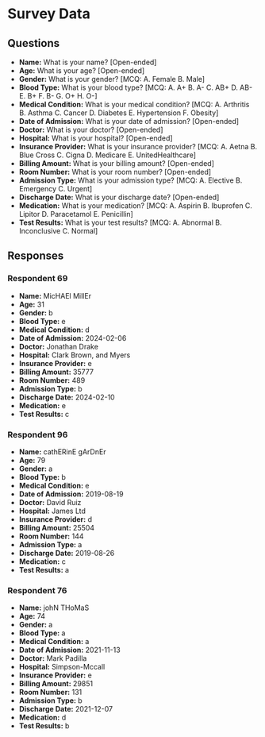 # Survey Data

## Questions

- **Name:** What is your name? [Open-ended]
- **Age:** What is your age? [Open-ended]
- **Gender:** What is your gender? [MCQ: A. Female B. Male]
- **Blood Type:** What is your blood type? [MCQ: A. A+ B. A- C. AB+ D. AB- E. B+ F. B- G. O+ H. O-]
- **Medical Condition:** What is your medical condition? [MCQ: A. Arthritis B. Asthma C. Cancer D. Diabetes E. Hypertension F. Obesity]
- **Date of Admission:** What is your date of admission? [Open-ended]
- **Doctor:** What is your doctor? [Open-ended]
- **Hospital:** What is your hospital? [Open-ended]
- **Insurance Provider:** What is your insurance provider? [MCQ: A. Aetna B. Blue Cross C. Cigna D. Medicare E. UnitedHealthcare]
- **Billing Amount:** What is your billing amount? [Open-ended]
- **Room Number:** What is your room number? [Open-ended]
- **Admission Type:** What is your admission type? [MCQ: A. Elective B. Emergency C. Urgent]
- **Discharge Date:** What is your discharge date? [Open-ended]
- **Medication:** What is your medication? [MCQ: A. Aspirin B. Ibuprofen C. Lipitor D. Paracetamol E. Penicillin]
- **Test Results:** What is your test results? [MCQ: A. Abnormal B. Inconclusive C. Normal]

## Responses

### Respondent 69

- **Name:** MicHAEl MillEr
- **Age:** 31
- **Gender:** b
- **Blood Type:** e
- **Medical Condition:** d
- **Date of Admission:** 2024-02-06
- **Doctor:** Jonathan Drake
- **Hospital:** Clark Brown, and Myers
- **Insurance Provider:** e
- **Billing Amount:** 35777
- **Room Number:** 489
- **Admission Type:** b
- **Discharge Date:** 2024-02-10
- **Medication:** e
- **Test Results:** c

### Respondent 96

- **Name:** cathERinE gArDnEr
- **Age:** 79
- **Gender:** a
- **Blood Type:** b
- **Medical Condition:** e
- **Date of Admission:** 2019-08-19
- **Doctor:** David Ruiz
- **Hospital:** James Ltd
- **Insurance Provider:** d
- **Billing Amount:** 25504
- **Room Number:** 144
- **Admission Type:** a
- **Discharge Date:** 2019-08-26
- **Medication:** c
- **Test Results:** a

### Respondent 76

- **Name:** johN THoMaS
- **Age:** 74
- **Gender:** a
- **Blood Type:** a
- **Medical Condition:** a
- **Date of Admission:** 2021-11-13
- **Doctor:** Mark Padilla
- **Hospital:** Simpson-Mccall
- **Insurance Provider:** e
- **Billing Amount:** 29851
- **Room Number:** 131
- **Admission Type:** b
- **Discharge Date:** 2021-12-07
- **Medication:** d
- **Test Results:** b
